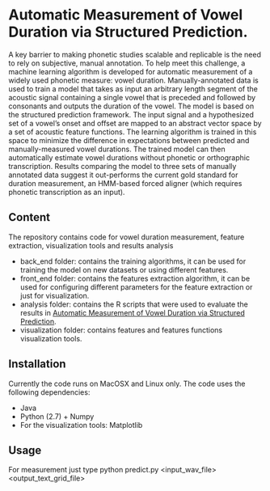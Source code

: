 # Automatic Measurement of Vowel Duration via Structured Prediction.
A key barrier to making phonetic studies scalable and replicable is the need to rely on subjective, manual annotation. To help meet this challenge, a machine learning algorithm is developed for automatic measurement of a widely used phonetic measure: vowel duration. Manually-annotated data is used to train a model that takes as input an arbitrary length segment of the acoustic signal containing a single vowel that is preceded and followed by consonants and outputs the duration of the vowel. The model is based on the structured prediction framework. The input signal and a hypothesized set of a vowel’s onset and offset are mapped to an abstract vector space by a set of acoustic feature functions. The learning algorithm is trained in this space to minimize the difference in expectations between predicted and manually-measured vowel durations. The trained model can then automatically estimate vowel durations without phonetic or orthographic transcription. Results comparing the model to three sets of manually annotated data suggest it out-performs the current gold standard for duration measurement, an HMM-based forced aligner (which requires phonetic transcription as an input).

## Content
The repository contains code for vowel duration measurement, feature extraction, visualization tools and results analysis
 - back_end folder: contains the training algorithms, it can be used for training the model on new datasets or using different features.
 - front_end folder: contains the features extraction algorithm, it can be used for configuring different parameters for the feature extraction or just for visualization.
 - analysis folder: contains the R scripts that were used to evaluate the results in [Automatic Measurement of Vowel Duration via Structured Prediction](https://todo).
 - visualization folder: contains features and features functions visualization tools.

## Installation
Currently the code runs on MacOSX and Linux only.
The code uses the following dependencies:
 - Java
 - Python (2.7) + Numpy
 - For the visualization tools: Matplotlib
 
## Usage
For measurement just type python predict.py <input_wav_file> <output_text_grid_file>

